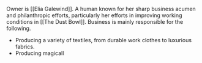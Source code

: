 Owner is [[Elia Galewind]]. A human known for her sharp business acumen and philanthropic efforts, particularly her efforts in improving working conditions in [[The Dust Bowl]]. Business is mainly responsible for the following.
- Producing a variety of textiles, from durable work clothes to luxurious fabrics.
- Producing magicall